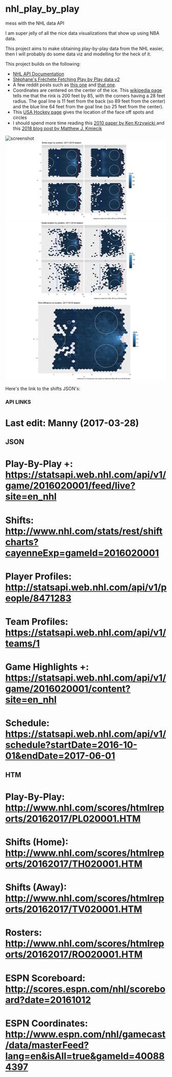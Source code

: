 # nhl_play_by_play
mess with the NHL data API

I am super jelly of all the nice data visualizations that show up using NBA data.  

This project aims to make obtaining play-by-play data from the NHL easier, then I will probably do some data viz and modelling for the heck of it.

This project builds on the following:  

  * [NHL API Documentation](https://github.com/dword4/nhlapi)  
  * [Stéphane's Fréchete Fetching Play by Play data v2](https://stephanefrechette.com/fetching-nhl-play-by-play-v2/)  
  * A few reddit posts such as [this one](https://www.reddit.com/r/hockey/comments/5qi4a4/anyone_have_experience_using_the_nhl_json_stats/) and [that one](https://www.reddit.com/r/nhl/comments/4zr5bm/api_for_nhl_stats/).  
  * Coordinates are centered on the center of the ice.  This [wikipedia page](https://en.wikipedia.org/wiki/Ice_hockey_rink) tells me that the rink is 200 feet by 85, with the corners having a 28 feet radius.  The goal line is 11 feet from the back (so 89 feet from the center)  and the blue line 64 feet from the goal line (so 25 feet from the center).   
  * This [USA Hockey page](https://www.usahockeyrulebook.com/page/show/1082185-rule-104-face-off-spots-and-face-off-circles) gives the location of the face off spots and circles    
  * I should spend more time reading this [2010 paper by Ken Krzywicki ](http://www.hockeyanalytics.com/Research_files/SQ-RS0910-Krzywicki.pdf) and this [2018 blog post by Matthew J. Kmiecik](https://mattkmiecik.com/post-Multilevel-Modeling-in-R-with-NHL-Power-Play-Data.html)
  
  
  
![screenshot](/mcdavid_goals.png?raw=true "Screenshot")
![screenshot](/shots.png?raw=true "Screenshot")
![screenshot](/goals.png?raw=true "Screenshot")
![screenshot](/goal_pct.png?raw=true "Screenshot")

Here's the link to the shifts JSON's:
### API LINKS ###
# Last edit: Manny (2017-03-28)


## JSON
# Play-By-Play +:    https://statsapi.web.nhl.com/api/v1/game/2016020001/feed/live?site=en_nhl
# Shifts:            http://www.nhl.com/stats/rest/shiftcharts?cayenneExp=gameId=2016020001
# Player Profiles:   http://statsapi.web.nhl.com/api/v1/people/8471283
# Team Profiles:     https://statsapi.web.nhl.com/api/v1/teams/1
# Game Highlights +: https://statsapi.web.nhl.com/api/v1/game/2016020001/content?site=en_nhl
# Schedule:          https://statsapi.web.nhl.com/api/v1/schedule?startDate=2016-10-01&endDate=2017-06-01


## HTM
# Play-By-Play:      http://www.nhl.com/scores/htmlreports/20162017/PL020001.HTM
# Shifts (Home):     http://www.nhl.com/scores/htmlreports/20162017/TH020001.HTM
# Shifts (Away):     http://www.nhl.com/scores/htmlreports/20162017/TV020001.HTM
# Rosters:           http://www.nhl.com/scores/htmlreports/20162017/RO020001.HTM
# ESPN Scoreboard:   http://scores.espn.com/nhl/scoreboard?date=20161012
# ESPN Coordinates:  http://www.espn.com/nhl/gamecast/data/masterFeed?lang=en&isAll=true&gameId=400884397
